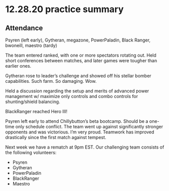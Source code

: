 # 12.28.20 practice summary

## Attendance

Psyren (left early), Gytheran, megazone, PowerPaladin, Black Ranger, bwoneill, maestro (tardy)

The team entered ranked, with one or more spectators rotating out. Held short conferences between matches, and later games were tougher than earlier ones.

Gytheran rose to leader’s challenge and showed off his stellar bomber capabilities. Such farm. So damaging. Wow.

Held a discussion regarding the setup and merits of advanced power management w/ maximize only controls and combo controls for shunting/shield balancing.

BlackRanger reached Hero III!

Psyren left early to attend Chillybutton’s beta bootcamp. Should be a one-time only schedule conflict. The team went up against significantly stronger opponents and was victorious. I’m very proud. Teamwork has improved drastically since the first match against tempest.

Next week we have a rematch at 9pm EST. Our challenging team consists of the following volunteers:

* Psyren
* Gytheran
* PowerPaladin
* BlackRanger
* Maestro
